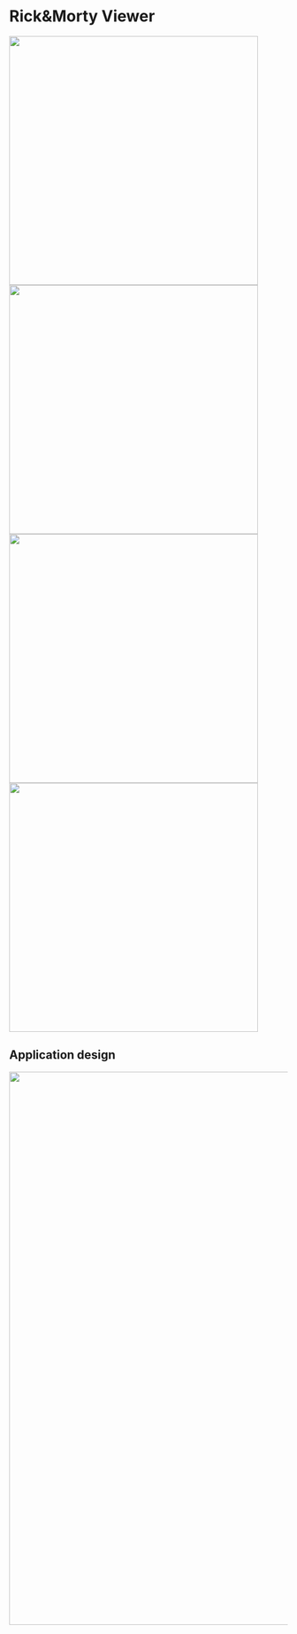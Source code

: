 # Rick&Morty Viewer
<img src="https://user-images.githubusercontent.com/56515163/161423495-fa0fa030-2c0b-496a-898d-4d8400b3d5cc.jpg" height="450"> <img src="https://user-images.githubusercontent.com/56515163/161423524-b68a713d-3fde-4f79-8489-f6e55e2675a7.jpg" height="450"> <img src="https://user-images.githubusercontent.com/56515163/161423540-affae35a-ae66-470d-a79d-d447e2c1b5d4.jpg" height="450"> <img src="https://user-images.githubusercontent.com/56515163/161423551-8d9403de-0677-4e61-83f1-8e22628f584b.jpg" height="450">

## Application design
<img src="https://user-images.githubusercontent.com/56515163/161433908-c9795811-156a-4d18-a983-18722444c5c4.jpg" height = "1000">
